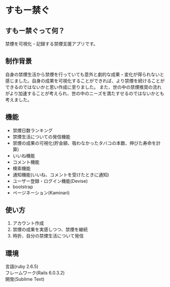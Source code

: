 # すもー禁ぐ
 
## すもー禁ぐって何？
 
禁煙を可視化・記録する禁煙支援アプリです。

## 制作背景

自身の禁煙生活から禁煙を行っていても意外と劇的な成果・変化が得られないと感じました。自身の成果を可視化することができれば、より禁煙を続けることができるのではないかと思い作成に至りました。
また、世の中の禁煙推奨の流れがより加速することが考えられ、世の中のニーズを満たすせるのではないかとも考えました。

## 機能

- 禁煙日数ランキング
- 禁煙生活についての発信機能
- 禁煙の成果の可視化(貯金額、吸わなかったタバコの本数、伸びた寿命を計算)
- いいね機能
- コメント機能
- 検索機能
- 通知機能(いいね、コメントを受けたときに通知)
- ユーザー登録・ログイン機能(Devise)
- bootstrap
- ページネーション(Kaminari)

## 使い方
1. アカウント作成
2. 禁煙の成果を実感しつつ、禁煙を継続
3. 時折、自分の禁煙生活について発信

## 環境
言語(ruby 2.6.5)  
フレームワーク(Rails 6.0.3.2)  
開発(Sublime Text)
